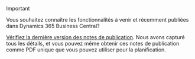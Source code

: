> [!IMPORTANT]
>
> Vous souhaitez connaître les fonctionnalités à venir et récemment publiées dans Dynamics 365 Business Central?
>
> [Vérifiez la dernière version des notes de publication](/business-applications-release-notes/october18/dynamics365-business-central/). Nous avons capturé tous les détails, et vous pouvez même obtenir ces notes de publication comme PDF unique que vous pouvez utiliser pour la planification.  
